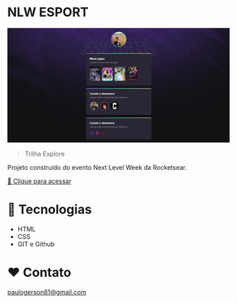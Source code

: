 # NLW ESPORT

![preview](./github/Screenshot_1.png)

> Trilha Explore

Projeto construído do evento Next Level Week da Rocketsear.

[ 🔗 Clique para acessar](https://paulogerson.github.io/NLW-Esports/)

# 🔧 Tecnologias

- HTML
- CSS
- GIT e Github

# ❤ Contato

paulogerson81@gmail.com
